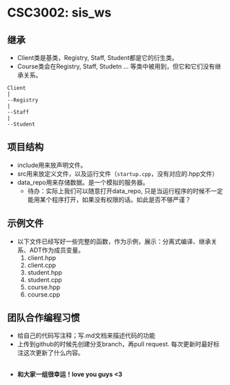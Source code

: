 # CSC3002: sis_ws
## 继承
- Client类是基类，Registry, Staff, Student都是它的衍生类。
- Course类会在Registry, Staff, Studetn ... 等类中被用到，但它和它们没有继承关系。
```
Client
|
--Registry
|
--Staff
|
--Student
```

## 项目结构
- include用来放声明文件。
- src用来放定义文件，以及运行文件（`startup.cpp`，没有对应的.hpp文件）
- data_repo用来存储数据。是一个模拟的服务器。
    - 待办：实际上我们可以随意打开data_repo, 只是当运行程序的时候不一定能用某个程序打开，如果没有权限的话。如此是否不够严谨？

## 示例文件
- 以下文件已经写好一些完整的函数，作为示例，展示：分离式编译、继承关系、ADT作为成员变量。
    1. client.hpp
    2. client.cpp
    3. student.hpp
    4. student.cpp
    5. course.hpp
    6. course.cpp

## 团队合作编程习惯
- 给自己的代码写注释；写.md文档来描述代码的功能
- 上传到github的时候先创建分支branch，再pull request. 每次更新时最好标注这次更新了什么内容。

## 
- **和大家一组很幸运！love you guys <3**
